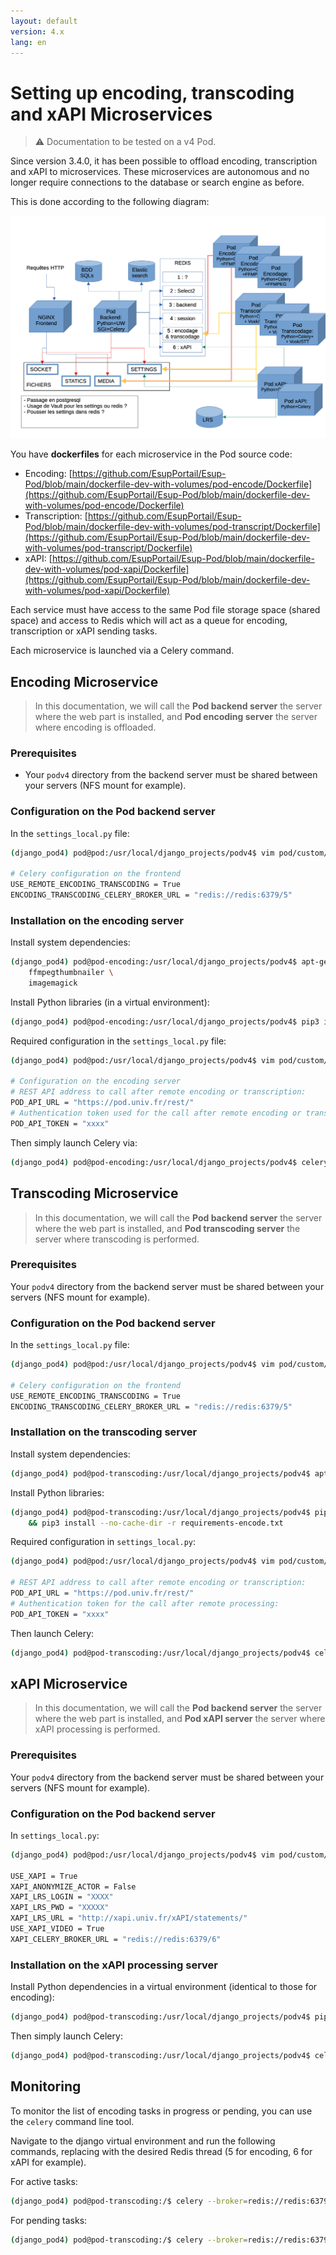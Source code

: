 ```yaml
---
layout: default
version: 4.x
lang: en
---
```


# Setting up encoding, transcoding and xAPI Microservices

> ⚠️ Documentation to be tested on a v4 Pod.

Since version 3.4.0, it has been possible to offload encoding, transcription and xAPI to microservices. These microservices are autonomous and no longer require connections to the database or search engine as before.

This is done according to the following diagram:

![Operation diagram](microservices_screens/microservices1.png)

You have **dockerfiles** for each microservice in the Pod source code:

- Encoding: [https://github.com/EsupPortail/Esup-Pod/blob/main/dockerfile-dev-with-volumes/pod-encode/Dockerfile](https://github.com/EsupPortail/Esup-Pod/blob/main/dockerfile-dev-with-volumes/pod-encode/Dockerfile)
- Transcription: [https://github.com/EsupPortail/Esup-Pod/blob/main/dockerfile-dev-with-volumes/pod-transcript/Dockerfile](https://github.com/EsupPortail/Esup-Pod/blob/main/dockerfile-dev-with-volumes/pod-transcript/Dockerfile)
- xAPI: [https://github.com/EsupPortail/Esup-Pod/blob/main/dockerfile-dev-with-volumes/pod-xapi/Dockerfile](https://github.com/EsupPortail/Esup-Pod/blob/main/dockerfile-dev-with-volumes/pod-xapi/Dockerfile)

Each service must have access to the same Pod file storage space (shared space) and access to Redis which will act as a queue for encoding, transcription or xAPI sending tasks.

Each microservice is launched via a Celery command.

## Encoding Microservice

> In this documentation, we will call the **Pod backend server** the server where the web part is installed, and **Pod encoding server** the server where encoding is offloaded.

### Prerequisites

- Your `podv4` directory from the backend server must be shared between your servers (NFS mount for example).

### Configuration on the Pod backend server

In the `settings_local.py` file:

```bash
(django_pod4) pod@pod:/usr/local/django_projects/podv4$ vim pod/custom/settings_local.py

# Celery configuration on the frontend
USE_REMOTE_ENCODING_TRANSCODING = True
ENCODING_TRANSCODING_CELERY_BROKER_URL = "redis://redis:6379/5"
```

### Installation on the encoding server

Install system dependencies:

```bash
(django_pod4) pod@pod-encoding:/usr/local/django_projects/podv4$ apt-get update && apt-get install -y ffmpeg \
    ffmpegthumbnailer \
    imagemagick
```

Install Python libraries (in a virtual environment):

```bash
(django_pod4) pod@pod-encoding:/usr/local/django_projects/podv4$ pip3 install --no-cache-dir -r requirements-encode.txt
```

Required configuration in the `settings_local.py` file:

```bash
(django_pod4) pod@pod:/usr/local/django_projects/podv4$ vim pod/custom/settings_local.py

# Configuration on the encoding server
# REST API address to call after remote encoding or transcription:
POD_API_URL = "https://pod.univ.fr/rest/"
# Authentication token used for the call after remote encoding or transcription
POD_API_TOKEN = "xxxx"
```

Then simply launch Celery via:

```bash
(django_pod4) pod@pod-encoding:/usr/local/django_projects/podv4$ celery -A pod.video_encode_transcript.encoding_tasks worker -l INFO -Q encoding --concurrency 1 -n encode
```

## Transcoding Microservice

> In this documentation, we will call the **Pod backend server** the server where the web part is installed, and **Pod transcoding server** the server where transcoding is performed.

### Prerequisites

Your `podv4` directory from the backend server must be shared between your servers (NFS mount for example).

### Configuration on the Pod backend server

In the `settings_local.py` file:

```bash
(django_pod4) pod@pod:/usr/local/django_projects/podv4$ vim pod/custom/settings_local.py

# Celery configuration on the frontend
USE_REMOTE_ENCODING_TRANSCODING = True
ENCODING_TRANSCODING_CELERY_BROKER_URL = "redis://redis:6379/5"
```

### Installation on the transcoding server

Install system dependencies:

```bash
(django_pod4) pod@pod-transcoding:/usr/local/django_projects/podv4$ apt-get update && apt-get install -y sox libsox-fmt-mp3
```

Install Python libraries:

```bash
(django_pod4) pod@pod-transcoding:/usr/local/django_projects/podv4$ pip3 install --no-cache-dir -r requirements-transcripts.txt \
    && pip3 install --no-cache-dir -r requirements-encode.txt
```

Required configuration in `settings_local.py`:

```bash
(django_pod4) pod@pod:/usr/local/django_projects/podv4$ vim pod/custom/settings_local.py

# REST API address to call after remote encoding or transcription:
POD_API_URL = "https://pod.univ.fr/rest/"
# Authentication token for the call after remote processing:
POD_API_TOKEN = "xxxx"
```

Then launch Celery:

```bash
(django_pod4) pod@pod-transcoding:/usr/local/django_projects/podv4$ celery -A pod.video_encode_transcript.transcripting_tasks worker -l INFO -Q transcripting --concurrency 1 -n transcript
```

## xAPI Microservice

> In this documentation, we will call the **Pod backend server** the server where the web part is installed, and **Pod xAPI server** the server where xAPI processing is performed.

### Prerequisites

Your `podv4` directory from the backend server must be shared between your servers (NFS mount for example).

### Configuration on the Pod backend server

In `settings_local.py`:

```bash
(django_pod4) pod@pod:/usr/local/django_projects/podv4$ vim pod/custom/settings_local.py

USE_XAPI = True
XAPI_ANONYMIZE_ACTOR = False
XAPI_LRS_LOGIN = "XXXX"
XAPI_LRS_PWD = "XXXXX"
XAPI_LRS_URL = "http://xapi.univ.fr/xAPI/statements/"
USE_XAPI_VIDEO = True
XAPI_CELERY_BROKER_URL = "redis://redis:6379/6"
```

### Installation on the xAPI processing server

Install Python dependencies in a virtual environment (identical to those for encoding):

```bash
(django_pod4) pod@pod-transcoding:/usr/local/django_projects/podv4$ pip3 install --no-cache-dir -r requirements-encode.txt
```

Then simply launch Celery:

```bash
(django_pod4) pod@pod-transcoding:/usr/local/django_projects/podv4$ celery -A pod.xapi.xapi_tasks worker -l INFO -Q xapi --concurrency 1 -n xapi
```

## Monitoring

To monitor the list of encoding tasks in progress or pending, you can use the `celery` command line tool.

Navigate to the django virtual environment and run the following commands, replacing <ID> with the desired Redis thread (5 for encoding, 6 for xAPI for example).

For active tasks:

```bash
(django_pod4) pod@pod-transcoding:/$ celery --broker=redis://redis:6379/<ID> inspect active
```

For pending tasks:

```bash
(django_pod4) pod@pod-transcoding:/$ celery --broker=redis://redis:6379/<ID> inspect reserved
```
